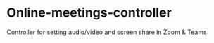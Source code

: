 # Online-meetings-controller
Controller for setting audio/video and screen share in Zoom &amp; Teams
